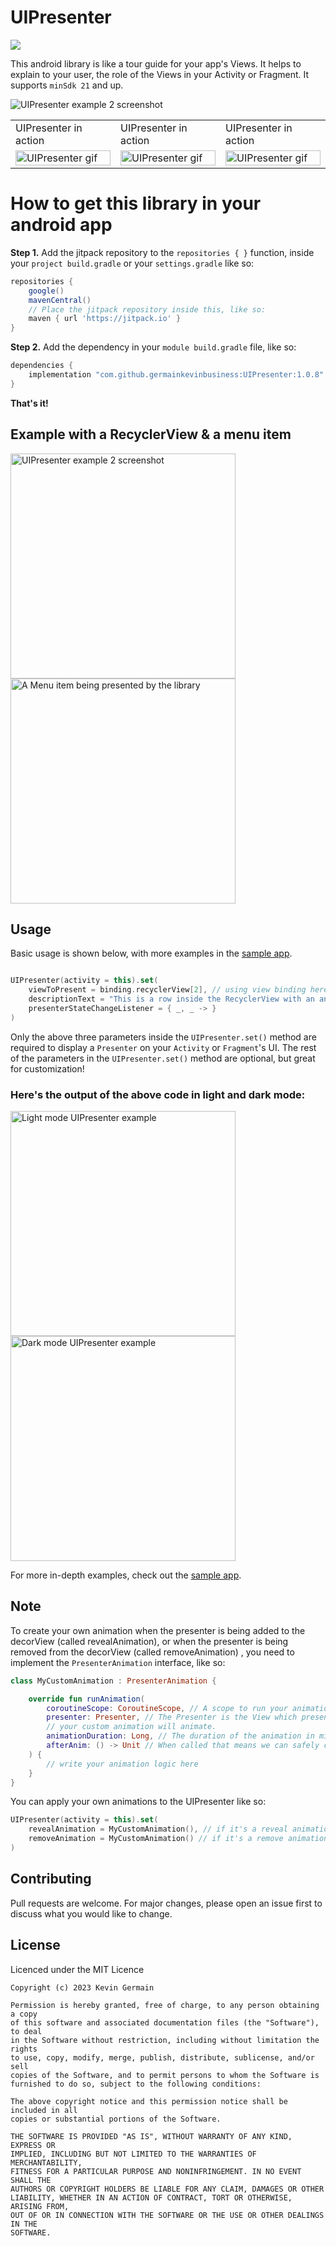 # UIPresenter

[![](https://jitpack.io/v/germainkevinbusiness/UIPresenter.svg)](https://jitpack.io/#germainkevinbusiness/UIPresenter)

This android library is like a tour guide for your app's Views. It helps to explain to your user,
the role of the Views in your Activity or Fragment. It supports ```minSdk 21``` and up.

<img src="/screenshots/device-2021-12-17-140025.png" alt="UIPresenter example 2 screenshot"/>

<table>
  <tr>
    <td>UIPresenter in action</td>
    <td>UIPresenter in action</td>
    <td>UIPresenter in action</td>
  </tr>
  <tr>
    <td valign="top"><img src="https://user-images.githubusercontent.com/67168053/170114205-f57cb4a1-9637-4c46-b40e-656865cd8799.gif" alt="UIPresenter gif" width="100%" height="auto"/></td>
    <td valign="top"><img src="https://user-images.githubusercontent.com/67168053/170114205-f57cb4a1-9637-4c46-b40e-656865cd8799.gif" alt="UIPresenter gif" width="100%" height="auto"/></td>
    <td valign="top"><img src="https://user-images.githubusercontent.com/67168053/170114205-f57cb4a1-9637-4c46-b40e-656865cd8799.gif" alt="UIPresenter gif" width="100%" height="auto"/></td>
  </tr>
 </table>

# How to get this library in your android app

**Step 1.** Add the jitpack repository to the ``repositories { }``  function, inside
your ``project build.gradle`` or your ``settings.gradle`` like so:

```groovy
repositories {
    google()
    mavenCentral()
    // Place the jitpack repository inside this, like so:
    maven { url 'https://jitpack.io' }
}
```

**Step 2.** Add the dependency in your ``` module build.gradle ``` file, like so:

```groovy
dependencies {
    implementation "com.github.germainkevinbusiness:UIPresenter:1.0.8"
}
```

**That's it!**

## Example with a RecyclerView & a menu item

<div>
<img src="/screenshots/device-2021-12-17-135021.png" alt="UIPresenter example 2 screenshot" width="360" />
<img src="/screenshots/device-2021-12-17-135123.png" alt="A Menu item being presented by the library" width="360" />
</div>

## Usage

Basic usage is shown below, with more examples in the
[sample app](https://github.com/germainkevinbusiness/UIPresenter/tree/master/sample).

```kotlin

UIPresenter(activity = this).set(
    viewToPresent = binding.recyclerView[2], // using view binding here
    descriptionText = "This is a row inside the RecyclerView with an animal image and name",
    presenterStateChangeListener = { _, _ -> }
)
```

Only the above three parameters inside the ```UIPresenter.set()``` method are required to display
a ```Presenter``` on your ```Activity``` or ```Fragment```'s UI. The rest of the parameters in
the ```UIPresenter.set()``` method are optional, but great for customization!

### Here's the output of the above code in light and dark mode:

<div>
<img src="/screenshots/device-2021-12-15-181310.png" alt="Light mode UIPresenter example" width="360" />
<img src="/screenshots/device-2021-12-15-181210.png" alt="Dark mode UIPresenter example" width="360" />
</div>

For more in-depth examples, check out
the [sample app](https://github.com/germainkevinbusiness/UIPresenter/tree/master/sample).

## Note

To create your own animation when the presenter is being added to the decorView (called
revealAnimation), or when the presenter is being removed from the decorView (called removeAnimation)
, you need to implement the ```PresenterAnimation``` interface, like so:

````kotlin
class MyCustomAnimation : PresenterAnimation {

    override fun runAnimation(
        coroutineScope: CoroutineScope, // A scope to run your animation in, if you want
        presenter: Presenter, // The Presenter is the View which presents your UI and the View that
        // your custom animation will animate.
        animationDuration: Long, // The duration of the animation in milliseconds
        afterAnim: () -> Unit // When called that means we can safely consider this animation to be done
    ) {
        // write your animation logic here
    }
}
````

You can apply your own animations to the UIPresenter like so:

```kotlin
UIPresenter(activity = this).set(
    revealAnimation = MyCustomAnimation(), // if it's a reveal animation
    removeAnimation = MyCustomAnimation() // if it's a remove animation
)
```

## Contributing

Pull requests are welcome. For major changes, please open an issue first to discuss what you would
like to change.

## License

Licenced under the MIT Licence

```
Copyright (c) 2023 Kevin Germain

Permission is hereby granted, free of charge, to any person obtaining a copy
of this software and associated documentation files (the "Software"), to deal
in the Software without restriction, including without limitation the rights
to use, copy, modify, merge, publish, distribute, sublicense, and/or sell
copies of the Software, and to permit persons to whom the Software is
furnished to do so, subject to the following conditions:

The above copyright notice and this permission notice shall be included in all
copies or substantial portions of the Software.

THE SOFTWARE IS PROVIDED "AS IS", WITHOUT WARRANTY OF ANY KIND, EXPRESS OR
IMPLIED, INCLUDING BUT NOT LIMITED TO THE WARRANTIES OF MERCHANTABILITY,
FITNESS FOR A PARTICULAR PURPOSE AND NONINFRINGEMENT. IN NO EVENT SHALL THE
AUTHORS OR COPYRIGHT HOLDERS BE LIABLE FOR ANY CLAIM, DAMAGES OR OTHER
LIABILITY, WHETHER IN AN ACTION OF CONTRACT, TORT OR OTHERWISE, ARISING FROM,
OUT OF OR IN CONNECTION WITH THE SOFTWARE OR THE USE OR OTHER DEALINGS IN THE
SOFTWARE.
```
